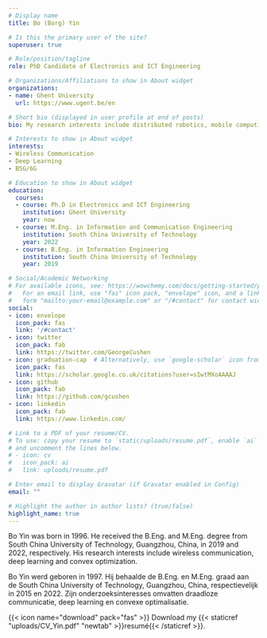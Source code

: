 ```yaml
---
# Display name
title: Bo (Borg) Yin

# Is this the primary user of the site?
superuser: true

# Role/position/tagline
role: PhD Candidate of Electronics and ICT Engineering 

# Organizations/Affiliations to show in About widget
organizations:
- name: Ghent University
  url: https://www.ugent.be/en

# Short bio (displayed in user profile at end of posts)
bio: My research interests include distributed robotics, mobile computing and programmable matter.

# Interests to show in About widget
interests:
- Wireless Communication
- Deep Learning
- B5G/6G

# Education to show in About widget
education:
  courses:
  - course: Ph.D in Electronics and ICT Engineering
    institution: Ghent University
    year: now
  - course: M.Eng. in Information and Communication Engineering
    institution: South China University of Technology
    year: 2022
  - course: B.Eng. in Information Engineering
    institution: South China University of Technology
    year: 2019

# Social/Academic Networking
# For available icons, see: https://wowchemy.com/docs/getting-started/page-builder/#icons
#   For an email link, use "fas" icon pack, "envelope" icon, and a link in the
#   form "mailto:your-email@example.com" or "/#contact" for contact widget.
social:
- icon: envelope
  icon_pack: fas
  link: '/#contact'
- icon: twitter
  icon_pack: fab
  link: https://twitter.com/GeorgeCushen
- icon: graduation-cap  # Alternatively, use `google-scholar` icon from `ai` icon pack
  icon_pack: fas
  link: https://scholar.google.co.uk/citations?user=sIwtMXoAAAAJ
- icon: github
  icon_pack: fab
  link: https://github.com/gcushen
- icon: linkedin
  icon_pack: fab
  link: https://www.linkedin.com/

# Link to a PDF of your resume/CV.
# To use: copy your resume to `static/uploads/resume.pdf`, enable `ai` icons in `params.toml`, 
# and uncomment the lines below.
# - icon: cv
#   icon_pack: ai
#   link: uploads/resume.pdf

# Enter email to display Gravatar (if Gravatar enabled in Config)
email: ""

# Highlight the author in author lists? (true/false)
highlight_name: true
---
```


Bo Yin was born in 1996. He received the B.Eng. and M.Eng. degree from South China University of Technology, Guangzhou, China, in 2019 and 2022, respectively. His research interests include wireless communication, deep learning and convex optimization.

Bo Yin werd geboren in 1997. Hij behaalde de B.Eng. en M.Eng. graad aan de South China University of Technology, Guangzhou, China, respectievelijk in 2015 en 2022. Zijn onderzoeksinteresses omvatten draadloze communicatie, deep learning en convexe optimalisatie.

{{< icon name="download" pack="fas" >}} Download my {{< staticref "uploads/CV_Yin.pdf" "newtab" >}}resumé{{< /staticref >}}.
